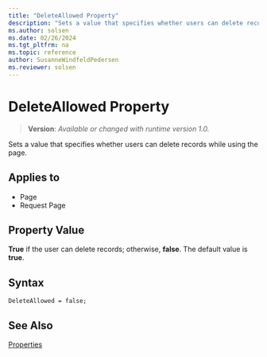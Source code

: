```yaml
---
title: "DeleteAllowed Property"
description: "Sets a value that specifies whether users can delete records while using the page."
ms.author: solsen
ms.date: 02/26/2024
ms.tgt_pltfrm: na
ms.topic: reference
author: SusanneWindfeldPedersen
ms.reviewer: solsen
---
```

[//]: # (START>DO_NOT_EDIT)
[//]: # (IMPORTANT:Do not edit any of the content between here and the END>DO_NOT_EDIT.)
[//]: # (Any modifications should be made in the .xml files in the ModernDev repo.)
# DeleteAllowed Property
> **Version**: _Available or changed with runtime version 1.0._

Sets a value that specifies whether users can delete records while using the page.

## Applies to
-   Page
-   Request Page

[//]: # (IMPORTANT: END>DO_NOT_EDIT)

## Property Value  

**True** if the user can delete records; otherwise, **false**. The default value is **true**.  

## Syntax

```AL
DeleteAllowed = false;
```
  
## See Also  
[Properties](devenv-properties.md)
